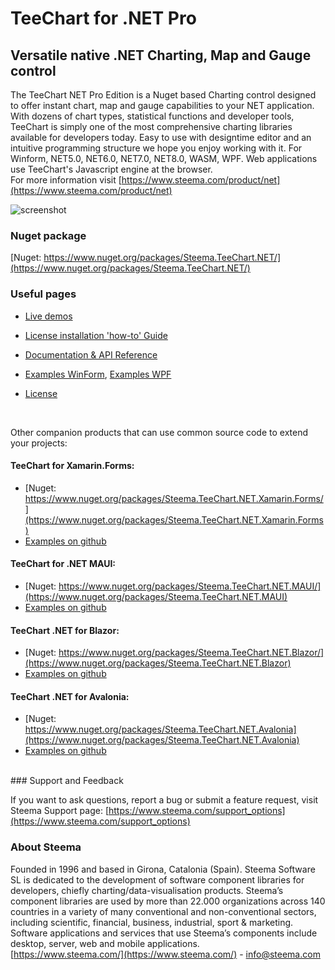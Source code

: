 # TeeChart for .NET Pro
## Versatile native .NET Charting, Map and Gauge control 
 
The TeeChart NET Pro Edition is a Nuget based Charting control designed to offer instant chart, map and gauge capabilities to your NET application. With dozens of chart types, statistical functions and developer tools, TeeChart is simply one of the most comprehensive charting libraries available for developers today. Easy to use with designtime editor and an intuitive programming structure we hope you enjoy working with it. For Winform, NET5.0, NET6.0, NET7.0, NET8.0, WASM, WPF. Web applications use TeeChart's Javascript engine at the browser.<br>
For more information visit [https://www.steema.com/product/net](https://www.steema.com/product/net)

![screenshot](https://www.steema.com/uploads/products/TeeChart_Chart_For_Blazor.png ".NET Blazor Charts")

### Nuget package
[Nuget: https://www.nuget.org/packages/Steema.TeeChart.NET/](https://www.nuget.org/packages/Steema.TeeChart.NET/)
 
### Useful pages

- [Live demos](https://www.steema.com/demos/net)

- [License installation 'how-to' Guide](https://www.steema.com/docs/teechart/introdocs/teepronet.html)
 
- [Documentation & API Reference](http://www.steema.com/docs/TeeChartNET/)
 
- [Examples WinForm](https://github.com/Steema/TeeChart-NET-Pro-Samples/tree/main/WinForms),
  [Examples WPF](https://github.com/Steema/TeeChart-NET-Pro-Samples/tree/main/WPF)

- [License](https://www.steema.com/licensing/net)

<br>

Other companion products that can use common source code to extend your projects:

#### TeeChart for Xamarin.Forms:
- [Nuget: https://www.nuget.org/packages/Steema.TeeChart.NET.Xamarin.Forms/](https://www.nuget.org/packages/Steema.TeeChart.NET.Xamarin.Forms)
- [Examples on github](https://github.com/Steema/TeeChart-NET-Pro-Samples/tree/main/Xamarin)

#### TeeChart for .NET MAUI:
- [Nuget: https://www.nuget.org/packages/Steema.TeeChart.NET.MAUI/](https://www.nuget.org/packages/Steema.TeeChart.NET.MAUI)
- [Examples on github](https://github.com/Steema/TeeChart-NET-Pro-Samples/tree/main/MAUI)

#### TeeChart .NET for Blazor:
- [Nuget: https://www.nuget.org/packages/Steema.TeeChart.NET.Blazor/](https://www.nuget.org/packages/Steema.TeeChart.NET.Blazor)
- [Examples on github](https://github.com/Steema/TeeChart-NET-Pro-Samples/tree/main/Blazor)

#### TeeChart .NET for Avalonia:
- [Nuget: https://www.nuget.org/packages/Steema.TeeChart.NET.Avalonia](https://www.nuget.org/packages/Steema.TeeChart.NET.Avalonia)
- [Examples on github](https://github.com/Steema/TeeChart-Avalonia-Samples)

<br>
### Support and Feedback

If you want to ask questions, report a bug or submit a feature request, visit Steema Support page: [https://www.steema.com/support_options](https://www.steema.com/support_options)

### About Steema

Founded in 1996 and based in Girona, Catalonia (Spain). Steema Software SL is dedicated to the development of software component libraries for developers, chiefly charting/data-visualisation products.
Steema’s component libraries are used by more than 22.000 organizations across 140 countries in a variety of many conventional and non-conventional sectors, including scientific, financial, business, industrial, sport & marketing.
Software applications and services that use Steema’s components include desktop, server, web and mobile applications.<br>
[https://www.steema.com/](https://www.steema.com/) - info@steema.com
